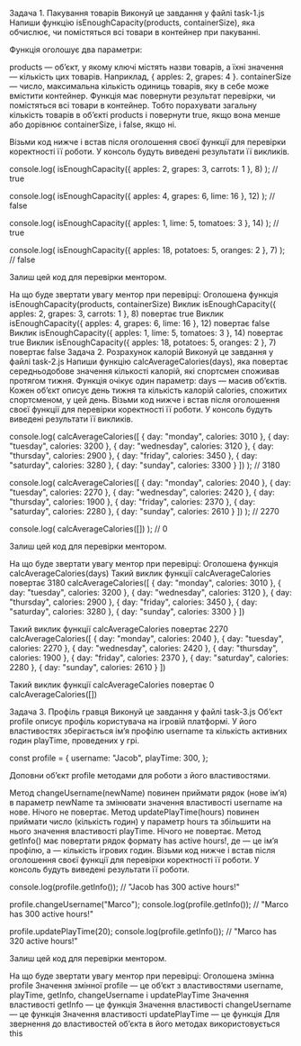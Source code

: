 Задача 1. Пакування товарів
Виконуй це завдання у файлі task-1.js
Напиши функцію isEnoughCapacity(products, containerSize), яка обчислює, чи помістяться всі товари в контейнер при пакуванні.

Функція оголошує два параметри:

products — об’єкт, у якому ключі містять назви товарів, а їхні значення — кількість цих товарів. Наприклад, { apples: 2, grapes: 4 }.
containerSize — число, максимальна кількість одиниць товарів, яку в себе може вмістити контейнер.
Функція має повернути результат перевірки, чи помістяться всі товари в контейнер. Тобто порахувати загальну кількість товарів в об’єкті products і повернути true, якщо вона менше або дорівнює containerSize, і false, якщо ні.

Візьми код нижче і встав після оголошення своєї функції для перевірки коректності її роботи. У консоль будуть виведені результати її викликів.

console.log(
  isEnoughCapacity({ apples: 2, grapes: 3, carrots: 1 }, 8)
); // true

console.log(
  isEnoughCapacity({ apples: 4, grapes: 6, lime: 16 }, 12)
); // false

console.log(
  isEnoughCapacity({ apples: 1, lime: 5, tomatoes: 3 }, 14)
); // true

console.log(
  isEnoughCapacity({ apples: 18, potatoes: 5, oranges: 2 }, 7)
); // false

Залиш цей код для перевірки ментором.

На що буде звертати увагу ментор при перевірці:
Оголошена функція isEnoughCapacity(products, containerSize)
Виклик isEnoughCapacity({ apples: 2, grapes: 3, carrots: 1 }, 8) повертає true
Виклик isEnoughCapacity({ apples: 4, grapes: 6, lime: 16 }, 12) повертає false
Виклик isEnoughCapacity({ apples: 1, lime: 5, tomatoes: 3 }, 14) повертає true
Виклик isEnoughCapacity({ apples: 18, potatoes: 5, oranges: 2 }, 7) повертає false
Задача 2. Розрахунок калорій
Виконуй це завдання у файлі task-2.js
Напиши функцію calcAverageCalories(days), яка повертає середньодобове значення кількості калорій, які спортсмен споживав протягом тижня. Функція очікує один параметр: days — масив об’єктів. Кожен об’єкт описує день тижня та кількість калорій calories, спожитих спортсменом, у цей день. Візьми код нижче і встав після оголошення своєї функції для перевірки коректності її роботи. У консоль будуть виведені результати її викликів.

console.log(
  calcAverageCalories([
    { day: "monday", calories: 3010 },
    { day: "tuesday", calories: 3200 },
    { day: "wednesday", calories: 3120 },
    { day: "thursday", calories: 2900 },
    { day: "friday", calories: 3450 },
    { day: "saturday", calories: 3280 },
    { day: "sunday", calories: 3300 }
  ])
); // 3180

console.log(
  calcAverageCalories([
    { day: "monday", calories: 2040 },
    { day: "tuesday", calories: 2270 },
    { day: "wednesday", calories: 2420 },
    { day: "thursday", calories: 1900 },
    { day: "friday", calories: 2370 },
    { day: "saturday", calories: 2280 },
    { day: "sunday", calories: 2610 }
  ])
); // 2270

console.log(
  calcAverageCalories([])
); // 0

Залиш цей код для перевірки ментором.

На що буде звертати увагу ментор при перевірці:
Оголошена функція calcAverageCalories(days)
Такий виклик функції calcAverageCalories повертає 3180
calcAverageCalories([
  { day: "monday", calories: 3010 },
  { day: "tuesday", calories: 3200 },
  { day: "wednesday", calories: 3120 },
  { day: "thursday", calories: 2900 },
  { day: "friday", calories: 3450 },
  { day: "saturday", calories: 3280 },
  { day: "sunday", calories: 3300 }
])

Такий виклик функції calcAverageCalories повертає 2270
calcAverageCalories([
  { day: "monday", calories: 2040 },
  { day: "tuesday", calories: 2270 },
  { day: "wednesday", calories: 2420 },
  { day: "thursday", calories: 1900 },
  { day: "friday", calories: 2370 },
  { day: "saturday", calories: 2280 },
  { day: "sunday", calories: 2610 }
])

Такий виклик функції calcAverageCalories повертає 0
calcAverageCalories([])

Задача 3. Профіль гравця
Виконуй це завдання у файлі task-3.js
Об’єкт profile описує профіль користувача на ігровій платформі. У його властивостях зберігається ім’я профілю username та кількість активних годин playTime, проведених у грі.

const profile = {
    username: "Jacob",
  playTime: 300,
};

Доповни об’єкт profile методами для роботи з його властивостями.

Метод changeUsername(newName) повинен приймати рядок (нове ім’я) в параметр newName та змінювати значення властивості username на нове. Нічого не повертає.
Метод updatePlayTime(hours) повинен приймати число (кількість годин) у параметр hours та збільшити на нього значення властивості playTime. Нічого не повертає.
Метод getInfo() має повертати рядок формату <Username> has <amount> active hours!, де <Username> — це ім’я профілю, а <amount> — кількість ігрових годин.
Візьми код нижче і встав після оголошення своєї функції для перевірки коректності її роботи. У консоль будуть виведені результати її роботи.


console.log(profile.getInfo()); // "Jacob has 300 active hours!"

profile.changeUsername("Marco");
console.log(profile.getInfo()); // "Marco has 300 active hours!"

profile.updatePlayTime(20);
console.log(profile.getInfo()); // "Marco has 320 active hours!"

Залиш цей код для перевірки ментором.

На що буде звертати увагу ментор при перевірці:
Оголошена змінна profile
Значення змінної profile — це об’єкт з властивостями username, playTime, getInfo, changeUsername і updatePlayTime
Значення властивості getInfo — це функція
Значення властивості changeUsername — це функція
Значення властивості updatePlayTime — це функція
Для звернення до властивостей об’єкта в його методах використовується this